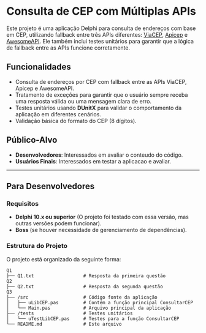 # Consulta de CEP com Múltiplas APIs

Este projeto é uma aplicação Delphi para consulta de endereços com base em CEP, utilizando fallback entre três APIs diferentes: [ViaCEP](https://viacep.com.br), [Apicep](https://apicep.com/api-de-consulta/) e [AwesomeAPI](https://cep.awesomeapi.com.br/json/). Ele também inclui testes unitários para garantir que a lógica de fallback entre as APIs funcione corretamente.

## Funcionalidades

- Consulta de endereços por CEP com fallback entre as APIs ViaCEP, Apicep e AwesomeAPI.
- Tratamento de exceções para garantir que o usuário sempre receba uma resposta válida ou uma mensagem clara de erro.
- Testes unitários usando **DUnitX** para validar o comportamento da aplicação em diferentes cenários.
- Validação básica do formato do CEP (8 dígitos).

## Público-Alvo

- **Desenvolvedores**: Interessados em avaliar o conteudo do código.
- **Usuários Finais**: Interessados em testar a aplicacao e avaliar.

---

## Para Desenvolvedores

### Requisitos

- **Delphi 10.x ou superior** (O projeto foi testado com essa versão, mas outras versões podem funcionar).
- **Boss** (se houver necessidade de gerenciamento de dependências).

### Estrutura do Projeto

O projeto está organizado da seguinte forma:
```plaintext
Q1
├── Q1.txt                  # Resposta da primeira questão
Q2
├── Q2.txt                  # Resposta da segunda questão
Q3
├── /src                    # Código fonte da aplicação
│   ├── uLibCEP.pas         # Contém a função principal ConsultarCEP
│   └── Main.pas            # Arquivo principal da aplicação
├── /tests                  # Testes unitários
│   └── uTestLibCEP.pas     # Testes para a função ConsultarCEP
└── README.md               # Este arquivo
```
